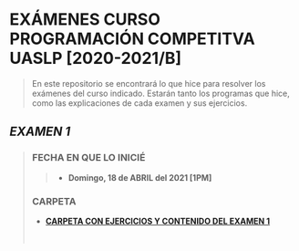 # EXÁMENES CURSO PROGRAMACIÓN COMPETITVA UASLP [2020-2021/B]
>
> En este repositorio se encontrará lo que hice para resolver los exámenes del
> curso indicado. Estarán tanto los programas que hice, como las explicaciones
> de cada examen y sus ejercicios.
>
## ***EXAMEN 1***
>
> ### **FECHA EN QUE LO INICIÉ**
>
>
> > - **Domingo, 18 de ABRIL del 2021 [1PM]**
>
>
> ### **CARPETA**
>
> - **[CARPETA CON EJERCICIOS Y CONTENIDO DEL EXAMEN 1](./EX1/ "CARPETA CON EJERCICIOS Y CONTENIDO DEL EXAMEN 1")**
>
> <br>
>
